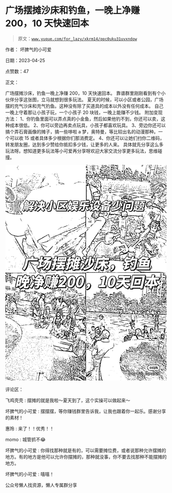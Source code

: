 # 广场摆摊沙床和钓鱼，一晚上净赚 200，10 天快速回本

> 原文：[`www.yuque.com/for_lazy/xkrm14/qpc0uku31uvxndow`](https://www.yuque.com/for_lazy/xkrm14/qpc0uku31uvxndow)



作者： 坏脾气的小可爱



日期：2023-04-25



点赞数：47

<ne-hole id="u499989f6" data-lake-id="u499989f6">

正文：



广场摆摊沙床，钓鱼一晚上净赚 200，10 天快速回本。 靠谱群里刚刚看到有个小伙伴分享这张图，立马就想到很多玩法。 夏天的时候，可以小区或者公园，广场摆的充气沙床和充气钓鱼。这种没有除了买道具的成本以外没有任何成本。 自己一晚上守着那让小孩子玩，一个小孩子 20 块钱，一晚上能赚不少钱。 附加变现方法： 1、你钓鱼里面可以弄点真的小金鱼，然后如果他钓不到，你还可以卖，这种成本很低。 2、你可以旁边再卖点玩具，小孩子都喜欢玩具。 3、旁边你还可以搞个弄石膏画像的摊子，搞一些哆啦 a 梦，奥特曼，等比较出名的动漫那种。一个可以收 15 或者具体多少根据你们那消费定。 4、你还可以让她们扫你二维码，转发朋友圈，达到多少赞给你抵扣多少钱，让更多的人来。 具体就先分享这么多玩法呀。想知道更多玩法等小可爱再分享呀欢迎大家交流分享更多玩法，思维碰撞。



![](img/9a7da11fb923e43a19c5723c52d50f6d.png)

<ne-hole id="ua9e68066" data-lake-id="ua9e68066">

评论区：



飞鸡壳壳 : 摆摊的就是我啦～夏天到了，这个实操可以做起来～



坏脾气的小可爱 : 摆摆摆，等你赚钱群里告诉我，让我也跟着你一起乐。感谢分享的素材！



惠玲 : 来了！！优秀！！



momo : 城管抓不😂



坏脾气的小可爱 : 你得找那种就是有的，可以需要摊位费，或者说那种允许摆摊的地方。有的地方是他可以允许你摆摊的，那种就没事，你不要去找那种不能摆摊的地方。



坏脾气的小可爱 : 嘻嘻！

<ne-hole id="u4ba70d9b" data-lake-id="u4ba70d9b">

公众号懒人找资源，懒人专属群分享

</ne-hole></ne-hole></ne-hole>